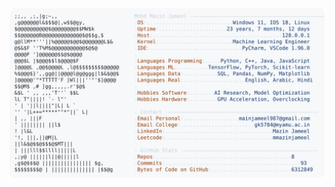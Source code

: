 <picture>
  <source srcset="https://raw.githubusercontent.com/mmazinjameel/mmazinjameel/main/dark_mode.svg?v=1750176819" media="(prefers-color-scheme: dark)">
  <img src="https://raw.githubusercontent.com/mmazinjameel/mmazinjameel/main/light_mode.svg?v=1750176819">
</picture>
